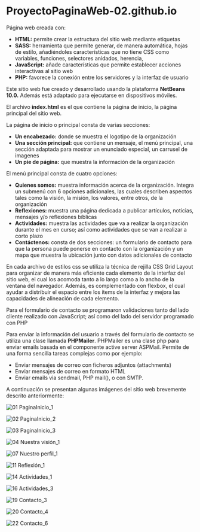 # ProyectoPaginaWeb-02.github.io

Página web creada con:
- **HTML:** permite crear la estructura del sitio web mediante etiquetas
- **SASS:** herramienta que permite generar, de manera automática, hojas de estilo, añadiéndoles características que no tiene CSS como variables, funciones, selectores anidados, herencia,
- **JavaScript:** añade características que permite establecer acciones interactivas al sitio web
- **PHP:** favorece la conexión entre los servidores y la interfaz de usuario

Este sitio web fue creado y desarrollado usando la plataforma **NetBeans 10.0.** Además está adaptado para ejecutarse en dispositivos móviles.

El archivo **index.html** es el que contiene la página de inicio, la página principal del sitio web.

La página de inicio o principal consta de varias secciones: 
- **Un encabezado:** donde se muestra el logotipo de la organización
- **Una sección principal:** que contiene un mensaje, el menú principal, una sección adaptada para mostrar un enunciado especial, un carrusel de imagenes 
- **Un pie de página:** que muestra la información de la organización

El menú principal consta de cuatro opciones: 
- **Quienes somos:** muestra información acerca de la organización. Integra un submenú con 6 opciones adicionales, las cuales describen aspectos tales como la visión, la misión, los valores, entre otros, de la organización
- **Reflexiones:** muestra una página dedicada a publicar artículos, noticias, mensajes y/o reflexiones bíblicas
- **Actividades:** muestra las actividades que va a realizar la organización durante el mes en curso; así como actividades que se van a realizar a corto plazo 
- **Contáctenos:** consta de dos secciones: un formulario de contacto para que la persona puede ponerse en contacto con la organización y un mapa que muestra la ubicación junto con datos adicionales de contacto

En cada archivo de estilos css se utiliza la técnica de rejilla CSS Grid Layout para organizar de manera más eficiente cada elemento de la interfaz del sitio web, el cual los acomoda tanto a lo largo como a lo ancho de la ventana del navegador. Además, es complementado con flexbox, el cual ayudar a distribuir el espacio entre los ítems de la interfaz y mejora las capacidades de alineación de cada elemento.

Para el formulario de contacto se programaron validaciones tanto del lado cliente realizado con JavaScript; así como del lado del servidor programado con PHP

Para enviar la información del usuario a través del formulario de contacto se utiliza una clase llamada **PHPMailer**. PHPMailer es una clase php para enviar emails basada en el componente active server ASPMail. Permite de una forma sencilla tareas complejas como por ejemplo:
- Enviar mensajes de correo con ficheros adjuntos (attachments) 
- Enviar mensajes de correo en formato HTML 
- Enviar emails via sendmail, PHP mail(), o con SMTP.

A continuación se presentan algunas imágenes del sitio web brevemente descrito anteriormente:

![01  PaginaInicio_1](https://user-images.githubusercontent.com/98922137/164998874-1692a457-f1f9-46e5-9af8-c8762f0b8207.png)

![02  PaginaInicio_2](https://user-images.githubusercontent.com/98922137/164997755-101a21b3-36f3-4848-9382-9c851cba8b17.png)

![03  PaginaInicio_3](https://user-images.githubusercontent.com/98922137/164997769-cd75a55d-7f04-4fb7-a152-fc3025e01839.png)

![04  Nuestra visión_1](https://user-images.githubusercontent.com/98922137/164998391-41f59ddd-e6bd-41ba-a863-2fbbca5ad4a7.jpg)

![07  Nuestro perfil_1](https://user-images.githubusercontent.com/98922137/164998421-9481040a-438d-44ee-8ab2-b9c1f91cf297.jpg)

![11  Reflexión_1](https://user-images.githubusercontent.com/98922137/164998465-378cd382-ecce-4a36-a68b-feef528fde08.jpg)

![14  Actividades_1](https://user-images.githubusercontent.com/98922137/164998476-043cef6d-9095-4da6-a09b-c6af19943869.jpg)

![16  Actividades_3](https://user-images.githubusercontent.com/98922137/164998492-e71bb858-265f-44fe-9429-626b5bbaa10d.jpg)

![19  Contacto_3](https://user-images.githubusercontent.com/98922137/164998535-03d1c28f-e5a4-4236-b184-de68fc8abf18.jpg)

![20  Contacto_4](https://user-images.githubusercontent.com/98922137/164998542-a245b720-8c61-476a-b7b7-3fcf56ea07b3.jpg)

![22  Contacto_6](https://user-images.githubusercontent.com/98922137/164999625-f4af93ea-d79d-4637-a99f-124364960248.png)


